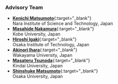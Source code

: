 ### Advisory Team
  
- [**Kenichi Matsumoto**](https://researchmap.jp/KenichiMatsumoto){:target="_blank"}<br>Nara Institute of Science and Technology, Japan
- [**Masahide Nakamura**](https://www27.cs.kobe-u.ac.jp/~masa-n/index-e.html){:target="_blank"}<br>Kobe University, Japan
- [**Hiroshi Igaki**](https://jp.linkedin.com/in/hiroshi-igaki-92b42650){:target="_blank"}<br>Osaka Institute of Technology, Japan
- [**Akinori Ihara**](https://socsel.jpn.org/index.php/akinori-ihara/){:target="_blank"}<br>Wakayama University, Japan
- [**Masateru Tsunoda**](https://www.kindai.ac.jp/english/research/researchers/introduce/tsunoda-masateru-bb1.html){:target="_blank"}<br>Kindai University, Japan
- [**Shinshuke Matsumoto**](https://sdl.ist.osaka-u.ac.jp/~shinsuke/){:target="_blank"}<br>Osaka University, Japan
